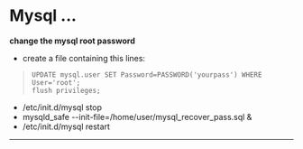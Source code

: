 # Mysql ...

 **change the mysql root password**
 
 * create a file containing this lines:
 >     UPDATE mysql.user SET Password=PASSWORD('yourpass') WHERE User='root';
 >     flush privileges;
 * /etc/init.d/mysql stop
 * mysqld_safe --init-file=/home/user/mysql_recover_pass.sql &
 * /etc/init.d/mysql restart

 ***



